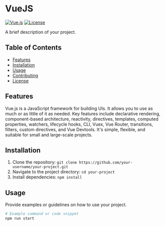 # VueJS

[![Vue.js](https://img.shields.io/badge/Vue.js-2.x%20%7C%203.x-brightgreen)](https://vuejs.org/)
[![License](https://img.shields.io/badge/License-MIT-blue.svg)](LICENSE)

A brief description of your project.

## Table of Contents

- [Features](#features)
- [Installation](#installation)
- [Usage](#usage)
- [Contributing](#contributing)
- [License](#license)

## Features
Vue.js is a JavaScript framework for building UIs. It allows you to use as much or as little of it as needed.
Key features include declarative rendering, component-based architecture, reactivity, directives, templates, computed properties, watchers, lifecycle hooks, CLI, Vuex, Vue Router, transitions, filters, custom directives, and Vue Devtools. 
It's simple, flexible, and suitable for small and large-scale projects.
## Installation

1. Clone the repository: `git clone https://github.com/your-username/your-project.git`
2. Navigate to the project directory: `cd your-project`
3. Install dependencies: `npm install`

## Usage

Provide examples or guidelines on how to use your project.

```bash
# Example command or code snippet
npm run start
